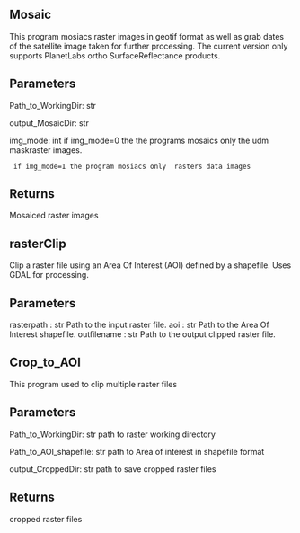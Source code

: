 ## Mosaic

This program mosiacs raster images in geotif format as well as grab dates of the satellite image taken for further processing. 
The current version only supports PlanetLabs ortho SurfaceReflectance products.

Parameters
----------

Path_to_WorkingDir: str

output_MosaicDir: str

img_mode: int
     if img_mode=0 the the programs mosaics only the udm maskraster images.
     
     if img_mode=1 the program mosiacs only  rasters data images

Returns
-------
Mosaiced raster images

## rasterClip

Clip a raster file using an Area Of Interest (AOI) defined by a shapefile.
Uses GDAL for processing.

Parameters
----------
rasterpath : str
    Path to the input raster file.
aoi : str
    Path to the Area Of Interest shapefile.
outfilename : str
    Path to the output clipped raster file.

## Crop_to_AOI

This program used to clip multiple  raster files

Parameters
----------

Path_to_WorkingDir: str
    path to raster working directory 

Path_to_AOI_shapefile: str
    path to Area of interest in shapefile format

output_CroppedDir: str 
    path to save cropped raster files

Returns
-------
cropped raster files
